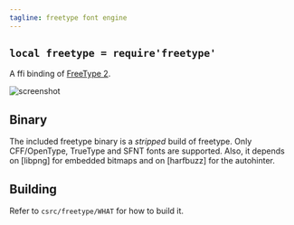 ```yaml
---
tagline: freetype font engine
---
```


## `local freetype = require'freetype'`

A ffi binding of [FreeType 2].

![screenshot]

## Binary

The included freetype binary is a *stripped* build of freetype.
Only CFF/OpenType, TrueType and SFNT fonts are supported. Also, it depends
on [libpng] for embedded bitmaps and on [harfbuzz] for the autohinter.

## Building

Refer to `csrc/freetype/WHAT` for how to build it.

[FreeType 2]:    http://freetype.org/freetype2/
[screenshot]:    /files/luapower/media/www/freetype_demo.png

